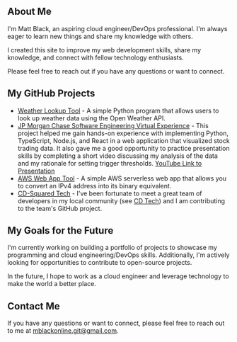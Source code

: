 
## About Me

I'm Matt Black, an aspiring cloud engineer/DevOps professional. I'm always eager to learn new things and share my knowledge with others.

I created this site to improve my web development skills, share my knowledge, and connect with fellow technology enthusiasts.

Please feel free to reach out if you have any questions or want to connect.

## My GitHub Projects

* [Weather Lookup Tool](https://github.com/mblackonline/weather-lookup-tool) - A simple Python program that allows users to look up weather data using the Open Weather API.
* [JP Morgan Chase Software Engineering Virtual Experience](https://github.com/mblackonline/JP-Morgan-Chase_Software-Engineering-Virtual-Experience) - This project helped me gain hands-on experience with implementing Python, TypeScript, Node.js, and React in a web application that visualized stock trading data. It also gave me a good opportunity to practice presentation skills by completing a short video discussing my analysis of the data and my rationale for setting trigger thresholds. 
  [YouTube Link to Presentation](https://www.youtube.com/watch?v=_Pt1WJpoaSo&ab_channel=MattB)
* [AWS Web App Tool](https://github.com/mblackonline/aws-web-app_ipv4-to-binary) - A simple AWS serverless web app that allows you to convert an IPv4 address into its binary equivalent.
* [CD-Squared Tech](https://github.com/mblackonline/cd-squared-tech) - I've been fortunate to meet a great team of developers in my local community (see [CD Tech](https://www.meetup.com/chadevs/events/xdnzftyfckbbc/)) and I am contributing to the team's GitHub project.

## My Goals for the Future

I'm currently working on building a portfolio of projects to showcase my programming and cloud engineering/DevOps skills. Additionally, I'm actively looking for opportunities to contribute to open-source projects.

In the future, I hope to work as a cloud engineer and leverage technology to make the world a better place.

## Contact Me

If you have any questions or want to connect, please feel free to reach out to me at mblackonline.git@gmail.com.
